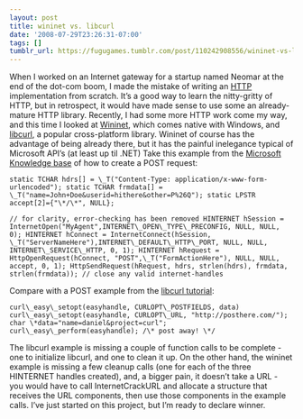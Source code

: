 ```yaml
---
layout: post
title: wininet vs. libcurl
date: '2008-07-29T23:26:31-07:00'
tags: []
tumblr_url: https://fugugames.tumblr.com/post/110242908556/wininet-vs-libcurl
---
```

When I worked on an Internet gateway for a startup named Neomar at the end of the dot-com boom, I made the mistake of writing an [HTTP](http://www.w3.org/Protocols/) implementation from scratch. It’s a good way to learn the nitty-gritty of HTTP, but in retrospect, it would have made sense to use some an already-mature HTTP library. Recently, I had some more HTTP work come my way, and this time I looked at [Wininet](http://msdn.microsoft.com/en-us/library/aa383630(VS.85).aspx), which comes native with Windows, and [libcurl](http://curl.haxx.se/libcurl/), a popular cross-platform library. Wininet of course has the advantage of being already there, but it has the painful inelegance typical of Microsoft API’s (at least up til .NET) Take this example from the [Microsoft Knowledge base](http://support.microsoft.com/kb/q165298/) of how to create a POST request:

    static TCHAR hdrs[] = \_T("Content-Type: application/x-www-form-urlencoded"); static TCHAR frmdata[] = \_T("name=John+Doe&userid=hithere&other=P%26Q"); static LPSTR accept[2]={"\*/\*", NULL};

    // for clarity, error-checking has been removed HINTERNET hSession = InternetOpen("MyAgent",INTERNET\_OPEN\_TYPE\_PRECONFIG, NULL, NULL, 0); HINTERNET hConnect = InternetConnect(hSession, \_T("ServerNameHere"),INTERNET\_DEFAULT\_HTTP\_PORT, NULL, NULL, INTERNET\_SERVICE\_HTTP, 0, 1); HINTERNET hRequest = HttpOpenRequest(hConnect, "POST",\_T("FormActionHere"), NULL, NULL, accept, 0, 1); HttpSendRequest(hRequest, hdrs, strlen(hdrs), frmdata, strlen(frmdata)); // close any valid internet-handles

Compare with a POST example from the [libcurl tutorial](http://curl.haxx.se/libcurl/c/libcurl-tutorial.html):

    curl\_easy\_setopt(easyhandle, CURLOPT\_POSTFIELDS, data) curl\_easy\_setopt(easyhandle, CURLOPT\_URL, "http://posthere.com/"); char \*data="name=daniel&project=curl"; curl\_easy\_perform(easyhandle); /\* post away! \*/

The libcurl example is missing a couple of function calls to be complete - one to initialize libcurl, and one to clean it up. On the other hand, the wininet example is missing a few cleanup calls (one for each of the three HINTERNET handles created), and, a bigger pain, it doesn’t take a URL - you would have to call InternetCrackURL and allocate a structure that receives the URL components, then use those components in the example calls. I’ve just started on this project, but I’m ready to declare winner.
